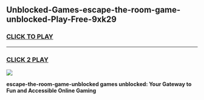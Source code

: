 
## Unblocked-Games-escape-the-room-game-unblocked-Play-Free-9xk29
<h3>
<a href="https://premium76.site?title=escape-the-room-game-unblocked&ref=18A1">CLICK TO PLAY</a></h3>
<hr>

<h3>
<a href="https://premium76.site?title=escape-the-room-game-unblocked&ref=18A1">CLICK 2 PLAY</a>
  
</h3>

<a href="https://premium76.site?title=escape-the-room-game-unblocked&ref=18A1"><img src="https://clearcache.store/games.png"></a>


**escape-the-room-game-unblocked games unblocked: Your Gateway to Fun and Accessible Online Gaming**
